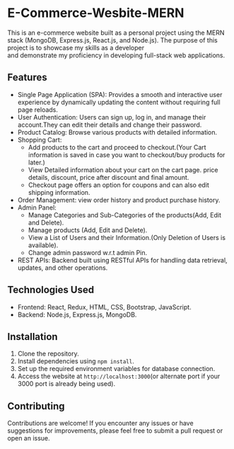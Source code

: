# E-Commerce-Wesbite-MERN

This is an e-commerce website built as a personal project using the MERN stack (MongoDB, Express.js, React.js, and Node.js). The purpose of this project is to showcase my skills as a developer  
and demonstrate my proficiency in developing full-stack web applications.

## Features

- Single Page Application (SPA): Provides a smooth and interactive user experience by dynamically updating the content without requiring full page reloads.
- User Authentication: Users can sign up, log in, and manage their account.They can edit their details and change their password.
- Product Catalog: Browse various products with detailed information.
- Shopping Cart:
	- Add products to the cart and proceed to checkout.(Your Cart information is saved in case you want to checkout/buy products for later.)
 	- View Detailed information about your cart on the cart page. price details, discount, price after discount and final amount.
  	- Checkout page offers an option for coupons and can also edit shipping information.
- Order Management: view order history and product purchase history.
- Admin Panel:
	- Manage Categories and Sub-Categories of the products(Add, Edit and Delete).
 	- Manage products (Add, Edit and Delete).
  	- View a List of Users and their Information.(Only Deletion of Users is available).
  	- Change admin password w.r.t admin Pin.
- REST APIs: Backend built using RESTful APIs for handling data retrieval, updates, and other operations.

## Technologies Used

- Frontend: React, Redux, HTML, CSS, Bootstrap, JavaScript.
- Backend: Node.js, Express.js, MongoDB.

## Installation

1. Clone the repository.
2. Install dependencies using `npm install`.
3. Set up the required environment variables for database connection.
5. Access the website at `http://localhost:3000`(or alternate port if your 3000 port is already being used).

## Contributing

Contributions are welcome! If you encounter any issues or have suggestions for improvements, please feel free to submit a pull request or open an issue.
